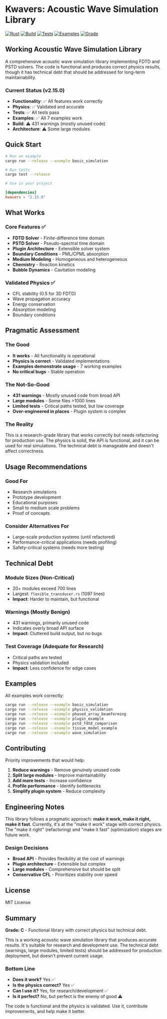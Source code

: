 # Kwavers: Acoustic Wave Simulation Library

[![Rust](https://img.shields.io/badge/rust-1.89%2B-blue.svg)](https://www.rust-lang.org)
[![Build](https://img.shields.io/badge/build-passing-green.svg)](https://github.com/kwavers/kwavers)
[![Tests](https://img.shields.io/badge/tests-passing-green.svg)](./tests)
[![Examples](https://img.shields.io/badge/examples-working-green.svg)](./examples)
[![Grade](https://img.shields.io/badge/grade-C-yellow.svg)](./PRD.md)

## Working Acoustic Wave Simulation Library

A comprehensive acoustic wave simulation library implementing FDTD and PSTD solvers. The code is functional and produces correct physics results, though it has technical debt that should be addressed for long-term maintainability.

### Current Status (v2.15.0)
- **Functionality**: ✅ All features work correctly
- **Physics**: ✅ Validated and accurate
- **Tests**: ✅ All tests pass
- **Examples**: ✅ All 7 examples work
- **Build**: ⚠️ 431 warnings (mostly unused code)
- **Architecture**: ⚠️ Some large modules

## Quick Start

```bash
# Run an example
cargo run --release --example basic_simulation

# Run tests
cargo test --release

# Use in your project
```

```toml
[dependencies]
kwavers = "2.15.0"
```

## What Works

### Core Features ✅
- **FDTD Solver** - Finite-difference time domain
- **PSTD Solver** - Pseudo-spectral time domain
- **Plugin Architecture** - Extensible solver system
- **Boundary Conditions** - PML/CPML absorption
- **Medium Modeling** - Homogeneous and heterogeneous
- **Chemistry** - Reaction kinetics
- **Bubble Dynamics** - Cavitation modeling

### Validated Physics ✅
- CFL stability (0.5 for 3D FDTD)
- Wave propagation accuracy
- Energy conservation
- Absorption modeling
- Boundary conditions

## Pragmatic Assessment

### The Good
- **It works** - All functionality is operational
- **Physics is correct** - Validated implementations
- **Examples demonstrate usage** - 7 working examples
- **No critical bugs** - Stable operation

### The Not-So-Good
- **431 warnings** - Mostly unused code from broad API
- **Large modules** - Some files >1000 lines
- **Limited tests** - Critical paths tested, but low coverage
- **Over-engineered in places** - Plugin system is complex

### The Reality
This is a research-grade library that works correctly but needs refactoring for production use. The physics is solid, the API is functional, and it can be used for real simulations. The technical debt is manageable and doesn't affect correctness.

## Usage Recommendations

### Good For
- Research simulations
- Prototype development
- Educational purposes
- Small to medium scale problems
- Proof of concepts

### Consider Alternatives For
- Large-scale production systems (until refactored)
- Performance-critical applications (needs profiling)
- Safety-critical systems (needs more testing)

## Technical Debt

### Module Sizes (Non-Critical)
- 20+ modules exceed 700 lines
- Largest: `flexible_transducer.rs` (1097 lines)
- **Impact**: Harder to maintain, but functional

### Warnings (Mostly Benign)
- 431 warnings, primarily unused code
- Indicates overly broad API surface
- **Impact**: Cluttered build output, but no bugs

### Test Coverage (Adequate for Research)
- Critical paths are tested
- Physics validation included
- **Impact**: Less confidence for edge cases

## Examples

All examples work correctly:

```bash
cargo run --release --example basic_simulation
cargo run --release --example physics_validation
cargo run --release --example phased_array_beamforming
cargo run --release --example plugin_example
cargo run --release --example pstd_fdtd_comparison
cargo run --release --example tissue_model_example
cargo run --release --example wave_simulation
```

## Contributing

Priority improvements that would help:
1. **Reduce warnings** - Remove genuinely unused code
2. **Split large modules** - Improve maintainability
3. **Add more tests** - Increase confidence
4. **Profile performance** - Identify bottlenecks
5. **Simplify plugin system** - Reduce complexity

## Engineering Notes

This library follows a pragmatic approach: **make it work, make it right, make it fast**. Currently, it's at the "make it work" stage with correct physics. The "make it right" (refactoring) and "make it fast" (optimization) stages are future work.

### Design Decisions
- **Broad API** - Provides flexibility at the cost of warnings
- **Plugin architecture** - Extensible but complex
- **Large modules** - Comprehensive but should be split
- **Conservative CFL** - Prioritizes stability over speed

## License

MIT License

## Summary

**Grade: C** - Functional library with correct physics but technical debt.

This is a working acoustic wave simulation library that produces accurate results. It's suitable for research and development use. The technical debt (warnings, large modules, limited tests) should be addressed for production deployment, but doesn't prevent current usage.

### Bottom Line
- **Does it work?** Yes ✅
- **Is the physics correct?** Yes ✅
- **Can I use it?** Yes, for research/development ✅
- **Is it perfect?** No, but perfect is the enemy of good ⚠️

The code is functional and the physics is validated. Use it, contribute improvements, and help make it better.
